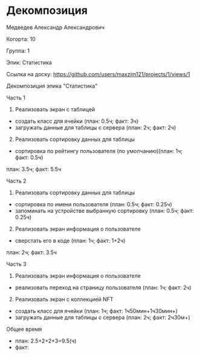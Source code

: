 # Декомпозиция

Медведев Александр Александрович

Когорта: 10

Группа: 1

Эпик: Статистика

Ссылка на доску: https://github.com/users/maxzim121/projects/1/views/1

Декомпозиция эпика "Статистика"

Часть 1
1) Реализовать экран с таблицей
- создать класс для ячейки (план: 0.5ч; факт: 3ч)
- загружать данные для таблицы с сервера (план: 2ч; факт: 2ч)

2) Реализовать сортировку данных для таблицы
- сортировка по рейтингу пользователя (по умолчанию)(план: 1ч; факт: 0.5ч)

план: 3.5ч; факт: 5.5ч

Часть 2

1) Реализовать сортировку данных для таблицы
- сортировка по имени пользователя (план: 0.5ч; факт: 0.25ч)
- запоминать на устройстве выбранную сортировку (план: 0.5ч; факт: 0.25ч)

2) Реализовать экран информация о пользователе
- сверстать его в коде (план: 1ч; факт: 1+2ч)

план: 2ч; факт: 3.5ч

Часть 3
1) Реализовать экран информация о пользователе
- реализовать переход на страницу пользователя (план: 1ч; факт: 2ч)

2) Реализовать экран с коллекцией NFT
- создать класс для ячейки (план: 1ч; факт: 1ч50мин+1ч30мин+)
- загружать данные для таблицы с сервера (план: 2ч; факт: 2ч30м+)

Общее время 
- план: 2.5+2+2+3=9.5(ч)
- факт: 
